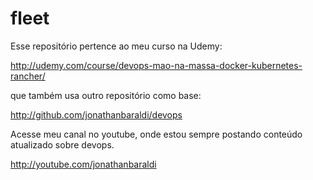 # fleet


Esse repositório pertence ao meu curso na Udemy:

http://udemy.com/course/devops-mao-na-massa-docker-kubernetes-rancher/


que também usa outro repositório como base:

http://github.com/jonathanbaraldi/devops



Acesse meu canal no youtube, onde estou sempre postando conteúdo atualizado sobre devops.

http://youtube.com/jonathanbaraldi

